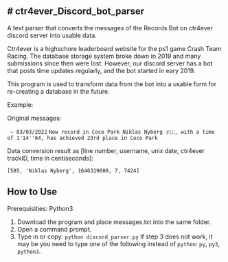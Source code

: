 <h2># ctr4ever_Discord_bot_parser</h2>
A text parser that converts the messages of the Records Bot on ctr4ever discord server into usable data.

Ctr4ever is a highschore leaderboard website for the ps1 game Crash Team Racing.
The database storage system broke down in 2019 and many submissions since then were lost.
However, our discord server has a bot that posts time updates regularly, and the bot started in eary 2019.

This program is used to transform data from the bot into a usable form for re-creating a database in the future.

Example:

Original messages:

``` — 03/03/2022```
```New record in Coco Park Niklas Nyberg 🇫🇮, with a time of 1'14''64, has achieved 23rd place in Coco Park```



Data conversion result as [line number, username, unix date, ctr4ever trackID, time in centiseconds]:

```[585, 'Niklas Nyberg', 1646319600, 7, 7424]```

<h2>How to Use</h2>

Prerequisities: Python3

1. Download the program and place messages.txt into the same folder.
2. Open a command prompt.
3. Type in or copy: ```python discord_parser.py```
If step 3 does not work, it may be you need to type one of the following instead of ```python```: ```py```, ```py3```, ```python3```.
